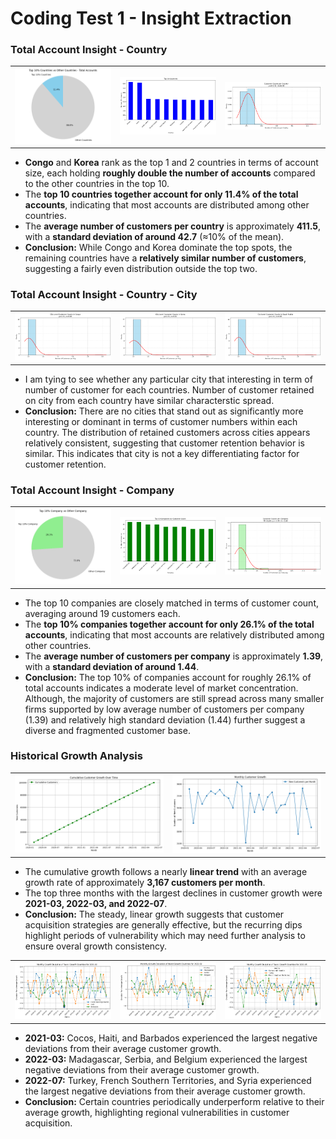 # Coding Test 1 - Insight Extraction

### Total Account Insight - Country

<table>
  <tr>
    <td><img src="./media/coding_test_1/2.png" alt="Image 1" width="500"></td>
    <td><img src="./media/coding_test_1/1.png" alt="Image 2" width="500"></td>
    <td><img src="./media/coding_test_1/15.png" alt="Image 3" width="500"></td>
  </tr>
</table>


- **Congo** and **Korea** rank as the top 1 and 2 countries in terms of account size, each holding **roughly double the number of accounts** compared to the other countries in the top 10.  
- The **top 10 countries together account for only 11.4% of the total accounts**, indicating that most accounts are distributed among other countries.  
- The **average number of customers per country** is approximately **411.5**, with a **standard deviation of around 42.7** (≈10% of the mean).  
- **Conclusion:** While Congo and Korea dominate the top spots, the remaining countries have a **relatively similar number of customers**, suggesting a fairly even distribution outside the top two.


### Total Account Insight - Country - City

<table>
  <tr>
    <td><img src="./media/coding_test_1/3.png" alt="Image 4" width="500"></td>
    <td><img src="./media/coding_test_1/4.png" alt="Image 5" width="500"></td>
    <td><img src="./media/coding_test_1/5.png" alt="Image 6" width="500"></td>
  </tr>
</table>

- I am tying to see whether any particular city that interesting in term of number of customer for each countries. Number of customer retained on city from each country have similar characterstic spread.
- **Conclusion:** There are no cities that stand out as significantly more interesting or dominant in terms of customer numbers within each country. The distribution of retained customers across cities appears relatively consistent, suggesting that customer retention behavior is similar. This indicates that city is not a key differentiating factor for customer retention.


### Total Account Insight - Company

<table>
  <tr>
    <td><img src="./media/coding_test_1/9.png" alt="Image 10" width="500"></td>
    <td><img src="./media/coding_test_1/6.png" alt="Image 7" width="500"></td>
    <td><img src="./media/coding_test_1/8.png" alt="Image 9" width="500"></td>
  </tr>
</table>

- The top 10 companies are closely matched in terms of customer count, averaging around 19 customers each.
- The **top 10% companies together account for only 26.1% of the total accounts**, indicating that most accounts are relatively distributed among other countries.  
- The **average number of customers per company** is approximately **1.39**, with a **standard deviation of around 1.44**.  
- **Conclusion:** The top 10% of companies account for roughly 26.1% of total accounts indicates a moderate level of market concentration. Although, the majority of customers are still spread across many smaller firms supported by low average number of customers per company (1.39) and relatively high standard deviation (1.44) further suggest a diverse and fragmented customer base.

### Historical Growth Analysis

<table>
  <tr>
    <td><img src="./media/coding_test_1/10.png" alt="Image 11" width="500"></td>
    <td><img src="./media/coding_test_1/11.png" alt="Image 12" width="500"></td>
  </tr>
</table>

- The cumulative growth follows a nearly **linear trend** with an average growth rate of approximately **3,167 customers per month**.
- The top three months with the largest declines in customer growth were **2021-03, 2022-03, and 2022-07**.
- **Conclusion:** The steady, linear growth suggests that customer acquisition strategies are generally effective, but the recurring dips highlight periods of vulnerability which may need further analysis to ensure overal growth consistency.
  
<table>
  <tr>
    <td><img src="./media/coding_test_1/12.png" alt="Image 12" width="500"></td>
    <td><img src="./media/coding_test_1/13.png" alt="Image 13" width="500"></td>
    <td><img src="./media/coding_test_1/14.png" alt="Image 14" width="500"></td>
  </tr>
</table>

- **2021-03:** Cocos, Haiti, and Barbados experienced the largest negative deviations from their average customer growth.  
- **2022-03:** Madagascar, Serbia, and Belgium experienced the largest negative deviations from their average customer growth.  
- **2022-07:** Turkey, French Southern Territories, and Syria experienced the largest negative deviations from their average customer growth.     
- **Conclusion:** Certain countries periodically underperform relative to their average growth, highlighting regional vulnerabilities in customer acquisition.

